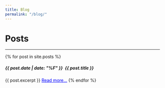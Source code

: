 ```yaml
---
title: Blog
permalink: "/blog/"
---
```


# Posts
---
{% for post in site.posts %}
<h5 style='font-weight: bold;'>{{ post.date | date: "%F" }}&ensp;{{ post.title }}</h5>
{{ post.excerpt }}
<a href="{{ post.url }}" style="color:blue;">Read more...</a>
{% endfor %}


